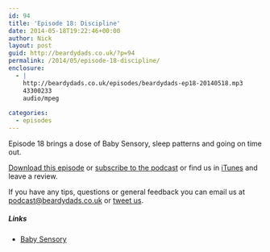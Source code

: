 ```yaml
---
id: 94
title: 'Episode 18: Discipline'
date: 2014-05-18T19:22:46+00:00
author: Nick
layout: post
guid: http://beardydads.co.uk/?p=94
permalink: /2014/05/episode-18-discipline/
enclosure:
  - |
    http://beardydads.co.uk/episodes/beardydads-ep18-20140518.mp3
    43300233
    audio/mpeg
    
categories:
  - episodes
---
```

Episode 18 brings a dose of Baby Sensory, sleep patterns and going on time out.

[Download this episode](http://beardydads.co.uk/episodes/beardydads-ep18-20140518.mp3) or [subscribe to the podcast](http://feeds.feedburner.com/BeardyDads) or find us in [iTunes](https://itunes.apple.com/gb/podcast/beardy-dads/id798785734) and leave a review.

If you have any tips, questions or general feedback you can email us at <podcast@beardydads.co.uk> or [tweet us](http://twitter.com/beardydads).

##### Links

  * [Baby Sensory](http://www.babysensory.com/en)
